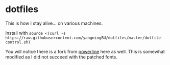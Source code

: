 # dotfiles
This is how I stay alive... on various machines.

Install with `source <(curl -s https://raw.githubusercontent.com/yangningBU/dotfiles/master/dotfile-control.sh)`

You will notice there is a fork from [powerline](https://github.com/milkbikis/powerline-bash) here as well. This is somewhat modified as I did not succeed with the patched fonts.
